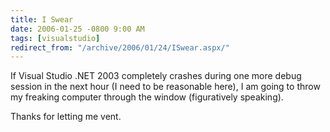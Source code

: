 ```yaml
---
title: I Swear
date: 2006-01-25 -0800 9:00 AM
tags: [visualstudio]
redirect_from: "/archive/2006/01/24/ISwear.aspx/"
---
```


If Visual Studio .NET 2003 completely crashes during one more debug
session in the next hour (I need to be reasonable here), I am going to
throw my freaking computer through the window (figuratively speaking).

Thanks for letting me vent.

